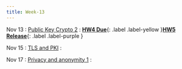 ```yaml
---
title: Week-13
---
```


Nov 13
: [Public Key Crypto 2]()
  :  [**HW4 Due**](#){: .label .label-yellow }[**HW5 Release**](#){: .label .label-purple }

Nov 15
: [TLS and PKI]()
  :  

Nov 17
: [Privacy and anonymity 1]()
  :  


